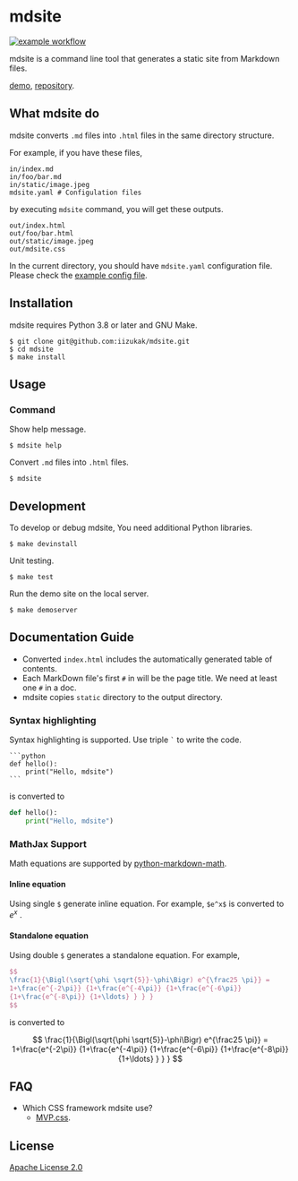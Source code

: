 # mdsite

[![example workflow](https://github.com/iizukak/mdsite/actions/workflows/test.yaml/badge.svg)](https://github.com/iizukak/mdsite/actions/workflows/test.yaml)

mdsite is a command line tool that generates a static site from Markdown files.

[demo](https://iizukak.github.io/mdsite/),
[repository](https://github.com/iizukak/mdsite).

## What mdsite do

mdsite converts `.md` files into `.html` files in the same directory structure.

For example, if you have these files,

```
in/index.md
in/foo/bar.md
in/static/image.jpeg
mdsite.yaml # Configulation files
```

by executing `mdsite` command, you will get these outputs.

```
out/index.html
out/foo/bar.html
out/static/image.jpeg
out/mdsite.css
```

In the current directory, you should have `mdsite.yaml` configuration file.
Please check the [example config file](https://github.com/iizukak/mdsite/blob/main/mdsite.yaml).

## Installation

mdsite requires Python 3.8 or later and GNU Make.

```
$ git clone git@github.com:iizukak/mdsite.git
$ cd mdsite
$ make install
```

## Usage

### Command

Show help message.

```
$ mdsite help
```

Convert `.md` files into `.html` files.

```
$ mdsite
```

## Development

To develop or debug mdsite, You need additional Python libraries.

```
$ make devinstall
```

Unit testing.

```
$ make test
```

Run the demo site on the local server.

```
$ make demoserver
```

## Documentation Guide

- Converted `index.html` includes the automatically generated table of contents.
- Each MarkDown file's first `#` in will be the page title. We need at least one `#` in a doc.
- mdsite copies `static` directory to the output directory.

### Syntax highlighting

Syntax highlighting is supported. Use triple `` ` `` to write the code.

````
```python
def hello():
    print("Hello, mdsite")
```
````

is converted to

```python
def hello():
    print("Hello, mdsite")
```

### MathJax Support

Math equations are supported by [python-markdown-math](https://github.com/mitya57/python-markdown-math).

#### Inline equation

Using single `$` generate inline equation.
For example, `$e^x$` is converted to $e^x$ .


#### Standalone equation

Using double `$` generates a standalone equation.
For example,

```tex
$$
\frac{1}{\Bigl(\sqrt{\phi \sqrt{5}}-\phi\Bigr) e^{\frac25 \pi}} =
1+\frac{e^{-2\pi}} {1+\frac{e^{-4\pi}} {1+\frac{e^{-6\pi}}
{1+\frac{e^{-8\pi}} {1+\ldots} } } }
$$
```

is converted to

$$
\frac{1}{\Bigl(\sqrt{\phi \sqrt{5}}-\phi\Bigr) e^{\frac25 \pi}} =
1+\frac{e^{-2\pi}} {1+\frac{e^{-4\pi}} {1+\frac{e^{-6\pi}}
{1+\frac{e^{-8\pi}} {1+\ldots} } } }
$$

## FAQ

- Which CSS framework mdsite use?
    - [MVP.css](https://github.com/andybrewer/mvp/).

## License

[Apache License 2.0](https://spdx.org/licenses/Apache-2.0.html)